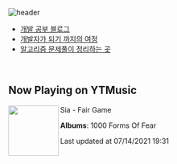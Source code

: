 ![header](https://capsule-render.vercel.app/api?type=waving&color=timeGradient&height=200&section=header&text=Mooneeᕕ(ᐛ)ᕗ&fontSize=40&animation=fadeIn)
- [개발 공부 블로그](https://mooneedev.netlify.app/)
- [개발자가 되기 까지의 여정](https://www.notion.so/mooneedev/4a78cf4af0a74c26a5880871ada05ddb)
- [알고리즘 문제풀이 정리하는 곳](https://www.notion.so/mooneedev/Algorithms-f47ea3f7bcd7444d834bcf6ce8c1cf78)

<br/>


## Now Playing on YTMusic

[<img align="left" width="100" src="https://lh3.googleusercontent.com/Pp-hXL5Lu9Z3-yUYO0wOv37BVNGYP1IU5yGnW6zK9EFG7Ksr6pezIQMk2LqovtDTLkFXhZFpDuiPmhU">](https://music.youtube.com/watch?v=wFLULbm0LPw)

Sia - Fair Game

**Albums**: 1000 Forms Of Fear

Last updated at 07/14/2021 19:31
